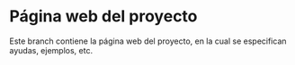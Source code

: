 # Página web del proyecto
Este branch contiene la página web del proyecto, en la cual se especifican ayudas, ejemplos, etc.
